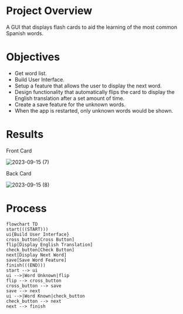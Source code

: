 # Project Overview
A GUI that displays flash cards to aid the learning of the most common Spanish words.

# Objectives
- Get word list.
- Build User Interface.
- Setup a feature that allows the user to display the next word. 
- Design functionality that automatically flips the card to display the English translation after a set amount of time.
- Create a save feature for the unknown words.
- When the app is restarted, only unknown words would be shown.


# Results

Front Card

![2023-09-15 (7)](https://github.com/frantzalexander/flash-cards/assets/128331579/be62cacf-9ec0-461b-a8a2-2df66285e51e)


Back Card

![2023-09-15 (8)](https://github.com/frantzalexander/flash-cards/assets/128331579/aec6f45d-9cf7-43bb-a61a-40f8b3669e98)


# Process
```mermaid
flowchart TD
start(((START)))
ui{Build User Interface}
cross_button[Cross Button]
flip[Display English Translation]
check_button[Check Button]
next[Display Next Word]
save[Save Word Feature]
finish(((END)))
start --> ui
ui -->|Word Unknown|flip
flip --> cross_button
cross_button --> save
save --> next
ui -->|Word Known|check_button
check_button --> next
next --> finish
